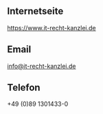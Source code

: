 ## Internetseite
 
https://www.it-recht-kanzlei.de
 
## Email
 
info@it-recht-kanzlei.de
 
## Telefon
 
+49 (0)89 1301433-0